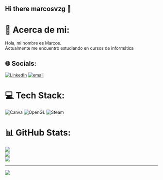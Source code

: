 ## Hi there marcosvzg 👋
# 💫 Acerca de mi:
Hola, mi nombre es Marcos.<br>Actualmente me encuentro estudiando en cursos de informática


## 🌐 Socials:
[![LinkedIn](https://img.shields.io/badge/LinkedIn-%230077B5.svg?logo=linkedin&logoColor=white)](https://linkedin.com/in/https://www.linkedin.com/in/marcos-nahuel-vaz-gil-a5478b361/) [![email](https://img.shields.io/badge/Email-D14836?logo=gmail&logoColor=white)](mailto:marcosnahuelvazgil@gmail.com) 

# 💻 Tech Stack:
![Canva](https://img.shields.io/badge/Canva-%2300C4CC.svg?style=for-the-badge&logo=Canva&logoColor=white) ![OpenGL](https://img.shields.io/badge/OpenGL-white?logo=OpenGL&style=for-the-badge) ![Steam](https://img.shields.io/badge/steam-%23000000.svg?style=for-the-badge&logo=steam&logoColor=white)
# 📊 GitHub Stats:
![](https://github-readme-stats.vercel.app/api?username=marcosvzg&theme=dark&hide_border=false&include_all_commits=false&count_private=false)<br/>
![](https://nirzak-streak-stats.vercel.app/?user=marcosvzg&theme=dark&hide_border=false)<br/>
![](https://github-readme-stats.vercel.app/api/top-langs/?username=marcosvzg&theme=dark&hide_border=false&include_all_commits=false&count_private=false&layout=compact)

---
[![](https://visitcount.itsvg.in/api?id=marcosvzg&icon=0&color=0)](https://visitcount.itsvg.in)

<!-- Proudly created with GPRM ( https://gprm.itsvg.in ) -->

<!-- Proudly created with GPRM ( https://gprm.itsvg.in ) -->
